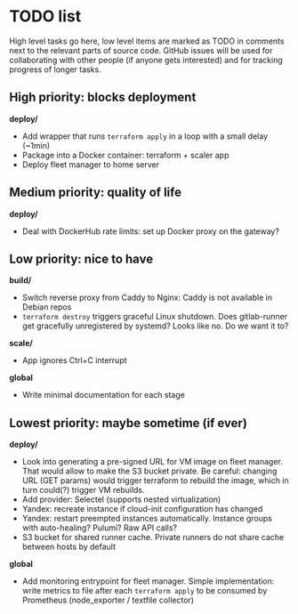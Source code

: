 # TODO list

High level tasks go here, low level items are marked as TОDO in comments next
to the relevant parts of source code. GitHub issues will be used for
collaborating with other people (if anyone gets interested) and for tracking
progress of longer tasks.


## High priority: blocks deployment

**deploy/**

- Add wrapper that runs `terraform apply` in a loop with a small delay (~1min)
- Package into a Docker container: terraform + scaler app
- Deploy fleet manager to home server


## Medium priority: quality of life

**deploy/**

- Deal with DockerHub rate limits: set up Docker proxy on the gateway?


## Low priority: nice to have

**build/**

- Switch reverse proxy from Caddy to Nginx: Caddy is not available in Debian repos
- `terraform destroy` triggers graceful Linux shutdown. Does gitlab-runner get
  gracefully unregistered by systemd? Looks like no. Do we want it to?

**scale/**

- App ignores Ctrl+C interrupt

**global**

- Write minimal documentation for each stage


## Lowest priority: maybe sometime (if ever)

**deploy/**

- Look into generating a pre-signed URL for VM image on fleet manager.
  That would allow to make the S3 bucket private.
  Be careful: changing URL (GET params) would trigger terraform to rebuild the image,
  which in turn could(?) trigger VM rebuilds.
- Add provider: Selectel (supports nested virtualization)
- Yandex: recreate instance if cloud-init configuration has changed
- Yandex: restart preempted instances automatically. Instance groups with
  auto-healing? Pulumi? Raw API calls?
- S3 bucket for shared runner cache. Private runners do not share cache
  between hosts by default

**global**

- Add monitoring entrypoint for fleet manager. Simple implementation: write
  metrics to file after each `terraform apply` to be consumed by Prometheus
  (node_exporter / textfile collector)
